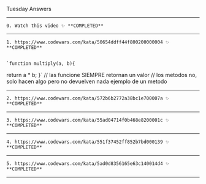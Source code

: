 
   Tuesday Answers
   
   ---------------------------------------------------------------------------------------------------------------------------------------------
   
    0. Watch this video ✨ **COMPLETED**
    
   ---------------------------------------------------------------------------------------------------------------------------------------------

    1. https://www.codewars.com/kata/50654ddff44f800200000004 ✨ **COMPLETED**
    
    
 	`function multiply(a, b){
   return a * b;
    }`
   // las funcione SIEMPRE retornan un valor
 // los metodos no, solo hacen algo pero no devuelven nada ejemplo de un metodo

    
  ---------------------------------------------------------------------------------------------------------------------------------------------

    2. https://www.codewars.com/kata/572b6b2772a38bc1e700007a ✨ **COMPLETED**
    
    
  ---------------------------------------------------------------------------------------------------------------------------------------------

    3. https://www.codewars.com/kata/55ad04714f0b468e8200001c ✨ **COMPLETED**
    
  ---------------------------------------------------------------------------------------------------------------------------------------------

    4. https://www.codewars.com/kata/551f37452ff852b7bd000139 ✨ **COMPLETED**
    
   ---------------------------------------------------------------------------------------------------------------------------------------------

    5. https://www.codewars.com/kata/5ad0d8356165e63c140014d4 ✨ **COMPLETED** 


  ---------------------------------------------------------------------------------------------------------------------------------------------
